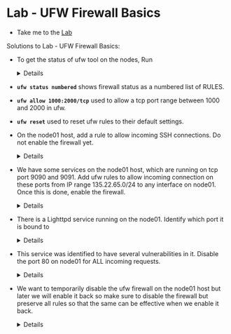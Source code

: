 # Lab - UFW Firewall Basics

  - Take me to the [Lab](https://kodekloud.com/topic/lab-ufw-firewall/)

Solutions to Lab - UFW Firewall Basics:

- To get the status of ufw tool on the nodes, Run
  <details>

  ```
  Find the status of the firewall by running the below command, if it is active that means that the tool is installed but needs to be enabled from the firewall

  $ ufw status
  ```
  </details>

- **`ufw status numbered`**  shows firewall status as a numbered list of RULES.

- **`ufw allow 1000:2000/tcp`**  used to allow a tcp port range between 1000 and 2000 in ufw.

- **`ufw reset`**  used to reset ufw rules to their default settings.

- On the node01 host, add a rule to allow incoming SSH connections.
Do not enable the firewall yet.
  <details>

  ```
  SSH into node01 by running
  $ ssh node01
  the allow the port by running
  $ ufw allow 22
  ```
  </details>

- We have some services on the node01 host, which are running on tcp port 9090 and 9091. Add ufw rules to allow incoming connection on these ports from IP range 135.22.65.0/24 to any interface on node01.
Once this is done, enable the firewall.
  <details>

  ```
  Run
  $ ssh node01
  $ ufw allow from 135.22.65.0/24 to any port 9090 proto tcp
  $ ufw allow from 135.22.65.0/24 to any port 9091 proto tcp
  ```
  </details>

- There is a Lighttpd service running on the node01. Identify which port it is bound to
  <details>

  ```
  First check the service and check if it is running
  lighttpd.service - Lighttpd Daemon
   Loaded: loaded (/lib/systemd/system/lighttpd.service; enabled; vendor preset: enabled)
   Active: active (running) since Thu 2021-04-15 17:47:58 UTC; 46min ago
  Process: 6913 ExecStartPre=/usr/sbin/lighttpd -tt -f /etc/lighttpd/lighttpd.conf (code=exited, status=0/SUCCESS)
  Main PID: 6918 (lighttpd)
    Tasks: 1 (limit: 4915)
   CGroup: /system.slice/lighttpd.service
           └─6918 /usr/sbin/lighttpd -D -f /etc/lighttpd/lighttpd.conf

  Next, use netstat to find the port used by this process using
  $ netstat -natulp | grep lighttpd
  We can see that it is bound to port 80.
  ```
  </details>

- This service was identified to have several vulnerabilities in it. Disable the port 80 on node01 for ALL incoming requests.
  <details>

  ```
  Run
  $ ufw deny 80
  ```
  </details>

- We want to temporarily disable the ufw firewall on the node01 host but later we will enable it back so make sure to disable the firewall but preserve all rules so that the same can be effective when we enable it back.
  <details>

  ```
  Run
  $ ufw disable
  This will temporarily disable the firewall but the old rules are still maintained.

  ```
  </details>
